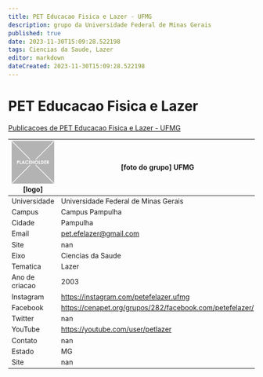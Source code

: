 ```yaml
---
title: PET Educacao Fisica e Lazer - UFMG
description: grupo da Universidade Federal de Minas Gerais
published: true
date: 2023-11-30T15:09:28.522198
tags: Ciencias da Saude, Lazer
editor: markdown
dateCreated: 2023-11-30T15:09:28.522198
---
```


# PET Educacao Fisica e Lazer

[Publicacoes de PET Educacao Fisica e Lazer - UFMG](/atividade/271PETEducacaoFisicaeLazerUFMG/feed.md)

| ![placeholder.png](/placeholder.png) [logo] | [foto do grupo] UFMG         |
| ------------------------------------------- | ------------------------------------------------- |
| Universidade                                | Universidade Federal de Minas Gerais      |
| Campus                                      | Campus Pampulha            |
| Cidade                                      | Pampulha             |
| Email                                       | pet.efelazer@gmail.com             |
| Site                                        | nan              |
| Eixo                                        | Ciencias da Saude              |
| Tematica                                    | Lazer          |
| Ano de criacao                              | 2003        |
| Instagram                                   | https://instagram.com/petefelazer.ufmg         |
| Facebook                                    | https://cenapet.org/grupos/282/facebook.com/petefelazer/          |
| Twitter                                     | nan           |
| YouTube                                     | https://youtube.com/user/petlazer           |
| Contato                                     | nan         |
| Estado                                      |  MG            |
| Site                                        | nan |
